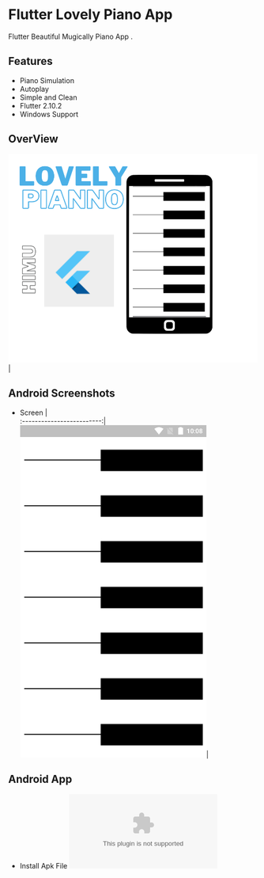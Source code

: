 # Flutter Lovely Piano App
Flutter Beautiful Mugically Piano App .

## Features
- Piano Simulation
- Autoplay
- Simple and Clean
- Flutter 2.10.2
- Windows Support

## OverView

![](screenshots/bannar.png)|

## Android Screenshots

 - Screen                   |  
:-------------------------:|
![](screenshots/pic.png)|

## Android App

- Install Apk File
![](apk/app.apk)